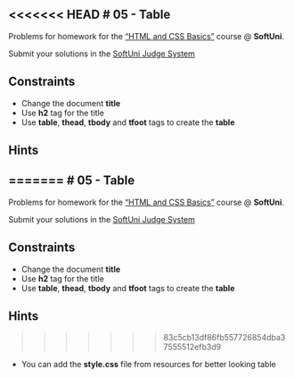 <<<<<<< HEAD
﻿# 05 - Table
------
Problems for homework for the [“HTML and CSS Basics”](#) course @ **SoftUni**.

Submit your solutions in the [SoftUni Judge System](https://judge.softuni.bg/Contests/#!/List/ByCategory/165/HTML-and-CSS)

## Constraints
* Change the document **title**
* Use **h2** tag for the title
* Use **table**, **thead**, **tbody** and **tfoot** tags to create the **table**

## Hints
=======
﻿# 05 - Table
------
Problems for homework for the [“HTML and CSS Basics”](#) course @ **SoftUni**.

Submit your solutions in the [SoftUni Judge System](https://judge.softuni.bg/Contests/#!/List/ByCategory/165/HTML-and-CSS)

## Constraints
* Change the document **title**
* Use **h2** tag for the title
* Use **table**, **thead**, **tbody** and **tfoot** tags to create the **table**

## Hints
>>>>>>> 83c5cb13df86fb557726854dba37555512efb3d9
* You can add the **style.css** file from resources for better looking table